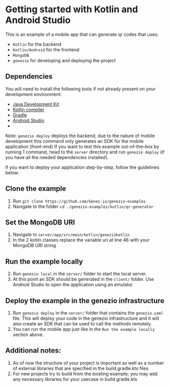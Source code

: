 # Getting started with Kotlin and Android Studio

This is an example of a mobile app that can generate qr codes that uses:
 * `Kotlin` for the backend
 * `Kotlin/Android` for the frontend
 * `MongoDB`
 * `genezio` for developing and deploying the project

## Dependencies

You will need to install the following tools if not already present on your development environment:
- [Java Development Kit](https://www.oracle.com/java/technologies/downloads/)
- [Kotlin compiler](https://kotlinlang.org/docs/command-line.html)
- [Gradle](https://gradle.org/install/)
- [Android Studio](https://developer.android.com/studio)
-

Note: `genezio deploy` deploys the backend, due to the nature of mobile development this command only generates an SDK for the mobile application (front-end)
If you want to test this example out-of-the-box by running 1 command, head to the `server` directory and run `genezio deploy` (if you have all the needed dependencies installed).

If you want to deploy your application step-by-step, follow the guidelines below.

## Clone the example
1. Run `git clone https://github.com/Genez-io/genezio-examples`
2. Navigate to the folder `cd ./genezio-examples/kotlin/qr-generator`

## Set the MongoDB URI
1. Navigate to `server/app/src/main/kotlin/geneziokotlin`
2. In the 2 kotlin classes replace the variable uri at line 46 with your MongoDB URI string 

## Run the example locally

2. Run `genezio local` in the `server/` folder to start the local server.
3. At this point an SDK should be generated in the `client/` folder. Use Android Studio to open the application using an emulator
## Deploy the example in the genezio infrastructure

1. Run `genezio deploy` in the `server/` folder that contains the `genezio.yaml` file. This will deploy your code in the genezio infrastructure and it will also create an SDK that can be used to call the methods remotely.
2. You can run the mobile app just like in the `Run the example locally` section above.

## Additional notes:

1. As of now the structure of your project is important as well as a number of external libraries that are specified in the build.gradle.kts files
2. For new projects try to build from the existing example; you may add any necessary libraries for your usecase in build.gradle.kts